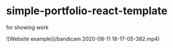 # simple-portfolio-react-template

for showing work

![Website example](/bandicam 2020-08-11 18-17-05-382.mp4)
